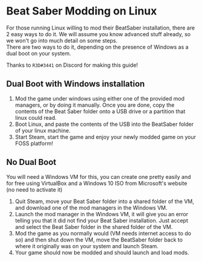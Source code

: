 <!-- TITLE: Modding Linux -->
<!-- SUBTITLE: Get Beat Saber Mods working on Linux! -->

# Beat Saber Modding on Linux
For those running Linux willing to mod their BeatSaber installation, there are 2 easy ways to do it. We will assume you know advanced stuff already, so we won't go into much detail on some steps.  
There are two ways to do it, depending on the presence of Windows as a dual boot on your system.

Thanks to `R3D#3441` on Discord for making this guide! 

## Dual Boot with Windows installation
1. Mod the game under windows using either one of the provided mod managers, or by doing it manually. Once you are done, copy the contents of the Beat Saber folder onto a USB drive or a partition that linux could read. 
2. Boot Linux, and paste the contents of the USB into the BeatSaber folder of your linux machine.
3. Start Steam, start the game and enjoy your newly modded game on your FOSS platform! 

## No Dual Boot
You will need a Windows VM for this, you can create one pretty easily and for free using VirtualBox and a Windows 10 ISO from Microsoft's website (no need to activate it)

1. Quit Steam, move your Beat Saber folder into a shared folder of the VM, and download one of the mod managers in the Windows VM. 
2. Launch the mod manager in the Windows VM, it will give you an error telling you that it did not find your Beat Saber installation. Just accept and select the Beat Saber folder in the shared folder of the VM.
3. Mod the game as you normally would (VM needs internet access to do so) and then shut down the VM, move the BeatSaber folder back to where it originally was on your system and launch Steam.
4. Your game should now be modded and should launch and load mods.